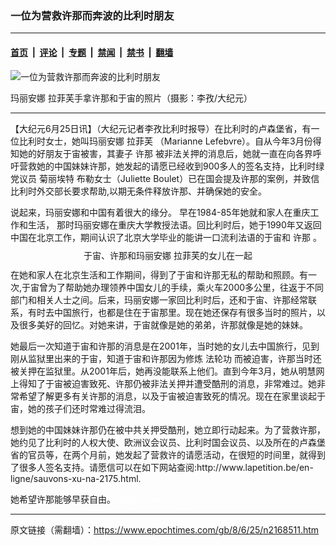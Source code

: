 ### 一位为营救许那而奔波的比利时朋友

---

#### [首页](../../../..?n2168511) &nbsp;|&nbsp; [评论](../../../../../epoch-comment?n2168511) &nbsp;|&nbsp; [专题](../../../../../epoch-special?n2168511) &nbsp;|&nbsp; [禁闻](../../../../../epoch-news?n2168511) &nbsp;|&nbsp; [禁书](../../../../../books?n2168511) &nbsp;|&nbsp; [翻墙](https://github.com/gfw-breaker/nogfw/blob/master/README.md?n2168511)


<div><img alt="一位为营救许那而奔波的比利时朋友" class="attachment-djy_600_400 size-djy_600_400 wp-post-image" src="https://i.epochtimes.com/assets/uploads/2008/06/806251050091695-444x600.jpg"/>
<div class="caption">
 <p>
  玛丽安娜 拉菲芙手拿许那和于宙的照片（摄影：李孜/大纪元）
 </p>
</div></div><hr/><div class="post_content" id="artbody" itemprop="articleBody">
 <!-- article content begin -->
 <p>
  【大纪元6月25日讯】（大纪元记者李孜比利时报导）在比利时的卢森堡省，有一位比利时女士，她叫玛丽安娜 拉菲芙 （Marianne Lefebvre）。自从今年3月份得知她的好朋友于宙被害，其妻子
  <ok href="https://www.epochtimes.com/gb/tag/%E8%AE%B8%E9%82%A3.html">
   许那
  </ok>
  被非法关押的消息后，她就一直在向各界呼吁营救她的中国妹妹许那，她发起的请愿已经收到900多人的签名支持，比利时绿党议员 菊丽埃特 布勒女士（Juliette Boulet）已在国会提及许那的案例，并致信比利时外交部长要求帮助,以期无条件释放许那、并确保她的安全。
 </p>
 <p>
  说起来，玛丽安娜和中国有着很大的缘分。 早在1984-85年她就和家人在重庆工作和生活， 那时玛丽安娜在重庆大学教授法语。回比利时后，她于1990年又返回中国在北京工作，期间认识了北京大学毕业的能讲一口流利法语的于宙和
  <ok href="https://www.epochtimes.com/gb/tag/%E8%AE%B8%E9%82%A3.html">
   许那
  </ok>
  。
 </p>
 <p>
  <!--image v 1.0-->
 </p>
 <div style="line-height: 90%; text-align: center;">
  <ok href=" https://i.epochtimes.com/assets/uploads/2008/06/806251050101695.jpg" rel="noreferrer noopener" target="_blank">
   <img alt="" class="size-large wp-image-7364280" src="https://i.epochtimes.com/assets/uploads/2008/06/806251050101695.jpg" title=""/>
  </ok>
  <br/>
  <span class="bn12">
   于宙、许那和玛丽安娜 拉菲芙的女儿在一起
  </span>
 </div>
 <p>
  <!-- -->
 </p>
 <p>
  在她和家人在北京生活和工作期间，得到了于宙和许那无私的帮助和照顾。有一次,于宙曾为了帮助她办理领养中国女儿的手续，乘火车2000多公里，往返于不同部门和相关人士之间。后来，玛丽安娜一家回比利时后，还和于宙、许那经常联系，有时去中国旅行，也都是住在于宙那里。现在她还保存有很多当时的照片，以及很多美好的回忆。对她来讲，于宙就像是她的弟弟，许那就像是她的妹妹。
 </p>
 <p>
  她最后一次知道于宙和许那的消息是在2001年，当时她的女儿去中国旅行，见到刚从监狱里出来的于宙，知道于宙和许那因为修炼
  <ok href="https://www.epochtimes.com/gb/tag/%E6%B3%95%E8%BD%AE%E5%8A%9F.html">
   法轮功
  </ok>
  而被迫害，许那当时还被关押在监狱里。从2001年后，她再没能联系上他们。直到今年3月，她从明慧网上得知了于宙被迫害致死、许那仍被非法关押并遭受酷刑的消息，非常难过。她非常希望了解更多有关许那的消息，以及于宙被迫害致死的情况。现在在家里谈起于宙，她的孩子们还时常难过得流泪。
 </p>
 <p>
  想到她的中国妹妹许那仍在被中共关押受酷刑，她立即行动起来。为了营救许那，她约见了比利时的人权大使、欧洲议会议员、比利时国会议员、以及所在的卢森堡省的官员等，在两个月前，她发起了营救许的请愿活动，在很短的时间里，就得到了很多人签名支持。请愿信可以在如下网站查阅:http://www.lapetition.be/en-ligne/sauvons-xu-na-2175.html.
 </p>
 <p>
  她希望许那能够早获自由。
  <font color="#ffffff">
   (http://www.dajiyuan.com)
  </font>
 </p>
 <!-- article content end -->
 <div id="below_article_ad">
 </div>
</div>


---

原文链接（需翻墙）：https://www.epochtimes.com/gb/8/6/25/n2168511.htm